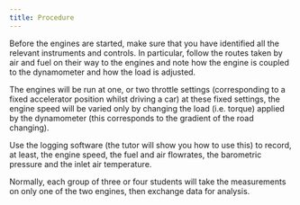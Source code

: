 ```yaml
---
title: Procedure
---
```


Before the engines are started, make sure that you have identified all the relevant instruments and controls. In particular, follow the routes taken by air and fuel on their way to the engines and note how the engine is coupled to the dynamometer and how the load is adjusted.

The engines will be run at one, or two throttle settings (corresponding to a fixed accelerator position whilst driving a car) at these fixed settings, the engine speed will be varied only by changing the load (i.e. torque) applied by the dynamometer (this corresponds to the gradient of the road changing).

Use the logging software (the tutor will show you how to use this) to record, at least, the engine speed, the fuel and air flowrates, the barometric pressure and the inlet air temperature.

Normally, each group of three or four students will take the measurements on only one of the two engines, then exchange data for analysis.